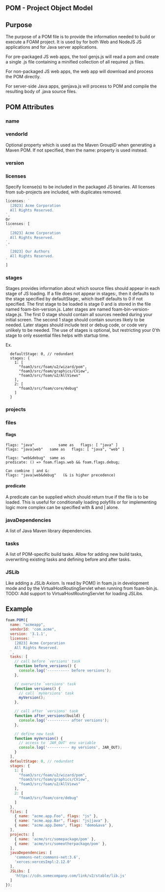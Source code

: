 ## POM - Project Object Model

## Purpose

The purpose of a POM file is to provide the information needed to build or execute a FOAM project. It is used by for both Web and NodeJS JS applications and for Java server applications.

For pre-packaged JS web apps, the tool genjs.js will read a pom and create a single .js file containing a minified collection of all required .js files.

For non-packaged JS web apps, the web app will download and process the POM directly.

For server-side Java apps, genjava.js will process to POM and compile the resulting body
of .java source files.

## POM Attributes

### name

### vendorId
Optional property which is used as the Maven GroupID when generating a Maven POM. If not specified, then the name: property is used instead.

### version

### licenses
Specify license(s) to be included in the packaged JS binaries.
All licenses from sub-projects are included, with duplicates removed.

```javascript
licenses: `
  [2023] Acme Corporation
  All Rights Reserved.
`,
Or
licenses: [
  `
  [2023] Acme Corporation
  All Rights Reserved.
`,
`
  [2023] Our Authors
  All Rights Reserved.
`
]
```

### stages
Stages provides information about which source files should appear in each stage
of JS loading. If a file does not appear in stages:, then it defaults to the stage
specified by defaultStage:, which itself defaults to 0 if not specified.
The first stage to be loaded is stage 0 and is stored in the file named foam-bin-version.js.
Later stages are named foam-bin-version-stage.js.
The first 0 stage should contain all sources needed during your initial screen.
The second 1 stage should contain sources likely to be needed.
Later stages should include test or debug code, or code very unlikely to be needed.
The use of stages is optional, but restricting your 0'th stage to only essential
files helps with startup time.

Ex.
```
  defaultStage: 0, // redundant
  stages: {
    1: [
      "foam3/src/foam/u2/wizard/pom",
      "foam3/src/foam/graphics/CView",
      "foam3/src/foam/u2/AllViews"
    ],
    2: [
      "foam3/src/foam/core/debug"
    ]
  }
```

### projects

### files

#### flags

```
flags: "java"   		same as   flags: [ "java" ]
flags: "java|web" 	same as   flags: [ "java", "web" ]

flags: "web&debug" 	same as
predicate: () => foam.flags.web && foam.flags.debug;

Can combine | and &:
flags: "java|web&debug"   (& is higher precedence)
```

#### predicate

A predicate can be supplied which should return true if the file is to be loaded.
This is useful for conditionally loading polyfills or for implementing logic more complex
can be specified with & and | alone.

### javaDependencies

A list of Java Maven library dependencies.

### tasks

A list of POM-specific build tasks. Allow for adding new build tasks, overwriting
existing tasks and defining before and after tasks.

### JSLib

Like adding a JSLib Axiom. Is read by POM() in foam.js in development mode and by the VirtualHostRoutingServlet when running from foam-bin.js.
TODO: Add support to VirtualHostRoutingServlet for loading JSLibs.


## Example

```javascript
foam.POM({
  name: "acmeapp",
  vendorId: 'com.acme",
  version: '3.1.1',
  licenses: `
    [2023] Acme Corporation
    All Rights Reserved.
  `,
  tasks: [
    // call before `versions' task
    function before_versions() {
      console.log('---------- before versions');
    },

    // overwrite `versions' task
    function versions() {
      // call `myVersions' task
      myVersion();
    },

    // call after `versions' task
    function after_versions(build) {
      console.log('---------- after versions');
    },

    // define new task
    function myVersion() {
      // access to `JAR_OUT' env variable
      console.log('---------- my versions', JAR_OUT);
    }
  ],
  defaultStage: 0, // redundant
  stages: {
    1: [
      "foam3/src/foam/u2/wizard/pom",
      "foam3/src/foam/graphics/CView",
      "foam3/src/foam/u2/AllViews"
    ],
    2: [
      "foam3/src/foam/core/debug"
    ]
  },
  files: [
    { name: "acme.app.Foo", flags: "js" },
    { name: "acme.app.Bar", flags: "js|java" },
    { name: "acme.app.Demo", flags: "demo&ava" },
  ],
  projects: [
    { name: 'acme/src/somepackage/pom' },
    { name: 'acme/src/someotherpackage/pom' },
  ],
  javaDependencies: [
    'commons-net:commons-net:3.6',
    'xerces:xercesImpl:2.12.0'
  ],
  JSLibs: [
    'https://cdn.somecompany.com/link/v2/stable/lib.js'
  ]
});
```
